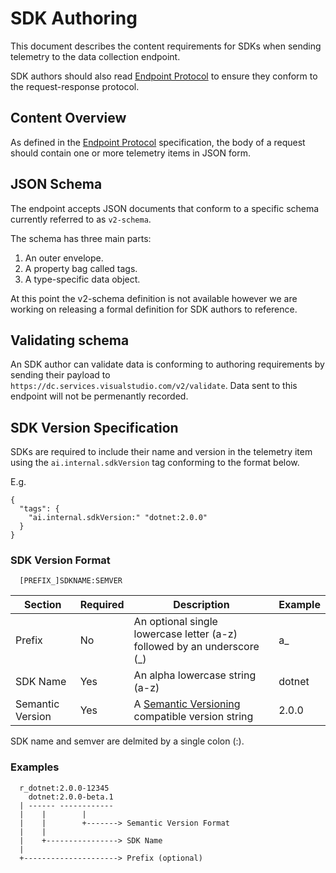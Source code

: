 # SDK Authoring

This document describes the content requirements for SDKs when sending telemetry to the data collection endpoint.

SDK authors should also read [Endpoint Protocol](ENDPOINT-PROTOCOL.md) to ensure they conform to the request-response protocol.

## Content Overview

As defined in the [Endpoint Protocol](ENDPOINT-PROTOCOL.md) specification, the body of a request should contain one or more telemetry items in JSON form.

## JSON Schema

The endpoint accepts JSON documents that conform to a specific schema currently referred to as `v2-schema`.

The schema has three main parts:

1. An outer envelope.
2. A property bag called tags.
3. A type-specific data object.

At this point the v2-schema definition is not available however we are working on releasing a formal definition for SDK authors to reference.

## Validating schema

An SDK author can validate data is conforming to authoring requirements by sending their payload to `https://dc.services.visualstudio.com/v2/validate`. Data sent to this endpoint will not be permenantly recorded.

## SDK Version Specification

SDKs are required to include their name and version in the telemetry item using the `ai.internal.sdkVersion` tag conforming to the format below.

E.g.

```
{
  "tags": {
    "ai.internal.sdkVersion:" "dotnet:2.0.0"
  }
}
```

### SDK Version Format

```
  [PREFIX_]SDKNAME:SEMVER
```  

| Section          | Required | Description                                                             | Example |
|------------------|----------|-------------------------------------------------------------------------|---------|
| Prefix           | No       | An optional single lowercase letter (a-z) followed by an underscore (_) | a_      |
| SDK Name         | Yes      | An alpha lowercase string (a-z)                                         | dotnet  |
| Semantic Version | Yes      | A [Semantic Versioning](http://semver.org/) compatible version string   | 2.0.0   |

SDK name and semver are delmited by a single colon (:).

### Examples

```
  r_dotnet:2.0.0-12345
    dotnet:2.0.0-beta.1
  | ------ ------------
  |    |        |
  |    |        +-------> Semantic Version Format
  |    |
  |    +----------------> SDK Name
  |
  +---------------------> Prefix (optional)
```